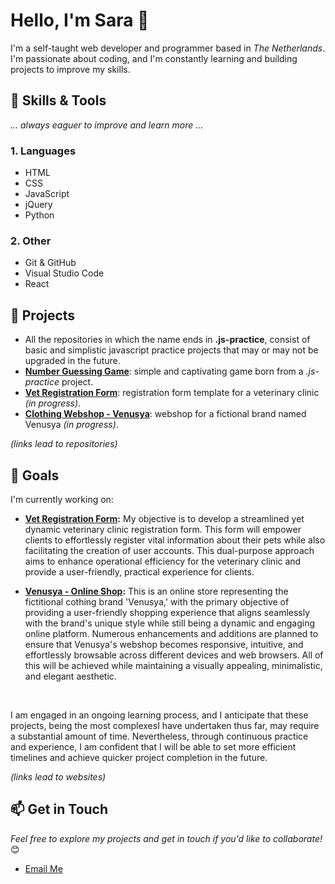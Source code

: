 # Hello, I'm Sara 👋

I'm a self-taught web developer and programmer based in *The Netherlands*. I'm passionate about coding, and I'm constantly learning and building projects to improve my skills.

## 🔧 Skills & Tools
*... always eaguer to improve and learn more ...*

### 1. Languages
- HTML
- CSS
- JavaScript
- jQuery
- Python

### 2. Other
- Git & GitHub
- Visual Studio Code
- React


## 🚀 Projects
- All the repositories in which the name ends in **.js-practice**, consist of basic and simplistic javascript practice projects that may or may not be upgraded in the future.
- [**Number Guessing Game**](https://github.com/SaraFreitas02/Number-Guessing-Game.v2): simple and captivating game born from a *.js-practice* project.
- [**Vet Registration Form**](https://github.com/SaraFreitas02/Vet-Registration-Form): registration form template for a veterinary clinic *(in progress)*.
- [**Clothing Webshop - Venusya**](https://github.com/SaraFreitas02/Vet-Registration-Form): webshop for a fictional brand named Venusya *(in progress)*.

*(links lead to repositories)*

## 🌱 Goals

I'm currently working on:

   - **[Vet Registration Form](https://sarafreitas02.github.io/Vet-Registration-Form/):**
    My objective is to develop a streamlined yet dynamic veterinary clinic registration form. This form will empower clients to effortlessly register vital information about their pets while also facilitating the creation of user accounts. This dual-purpose approach 
   aims to enhance operational efficiency for the veterinary clinic and provide a user-friendly, practical experience for clients.


  - **[Venusya - Online Shop](https://sarafreitas02.github.io/Venusya/):**
  This is an online store representing the fictitional cothing brand 'Venusya,' with the primary objective of providing a user-friendly shopping experience that aligns seamlessly with the brand's unique style while still being a dynamic and engaging online 
  platform. Numerous enhancements and additions are planned to ensure that Venusya's webshop becomes responsive, intuitive, and effortlessly browsable across different devices and web browsers. All of this will be achieved while maintaining a visually appealing, 
  minimalistic, and elegant aesthetic.

<br>

I am engaged in an ongoing learning process, and I anticipate that these projects, being the most complexesI have undertaken thus far, may require a substantial amount of time. Nevertheless, through continuous practice and experience, I am confident that I will be able to set more efficient timelines and achieve quicker project completion in the future.

*(links lead to websites)*

## 📫 Get in Touch
*Feel free to explore my projects and get in touch if you'd like to collaborate!* 😊
- [Email Me](mailto:sarafreitas.contact@gmail.com)

